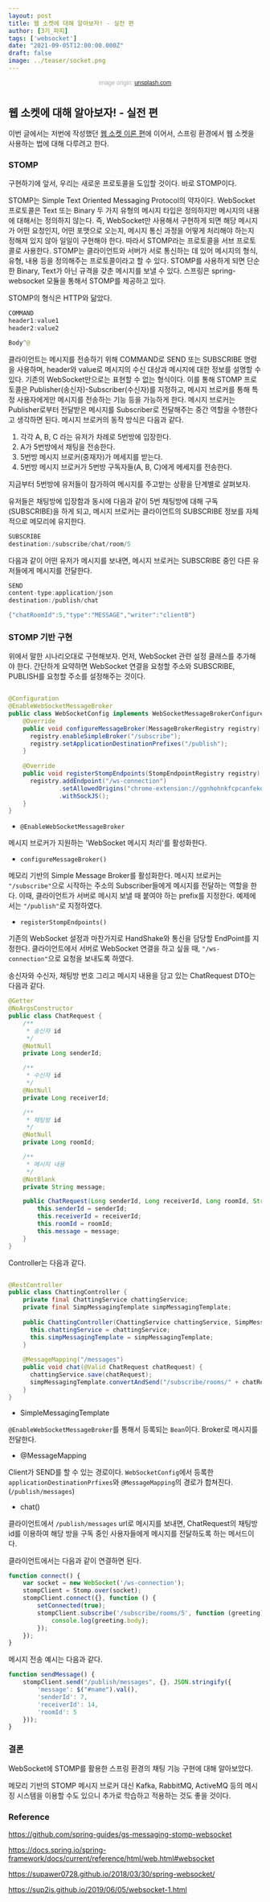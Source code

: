 ```yaml
---
layout: post  
title: 웹 소켓에 대해 알아보자! - 실전 편 
author: [3기_파피]
tags: ['websocket']
date: "2021-09-05T12:00:00.000Z"
draft: false 
image: ../teaser/socket.png
---
```


<p style="font-family: sans-serif; text-align: center; color: #aaa; margin-bottom: 3em; font-size: 85%">image origin: <a href="https://unsplash.com/photos/vT9zeLCOpps">unsplash.com</a></p>

## 웹 소켓에 대해 알아보자! - 실전 편

이번 글에서는 저번에 작성했던 [웹 소켓 이론 편](https://tecoble.techcourse.co.kr/post/2021-08-14-web-socket/)에 이어서, 스프링 환경에서 웹 소켓을 사용하는 법에 대해 다루려고 한다.

### STOMP

구현하기에 앞서, 우리는 새로운 프로토콜을 도입할 것이다. 바로 STOMP이다.

STOMP는 Simple Text Oriented Messaging Protocol의 약자이다. WebSocket 프로토콜은 Text 또는 Binary 두 가지 유형의 메시지 타입은 정의하지만 메시지의 내용에 대해서는 정의하지 않는다. 
즉, WebSocket만 사용해서 구현하게 되면 해당 메시지가 어떤 요청인지, 어떤 포맷으로 오는지, 메시지 통신 과정을 어떻게 처리해야 하는지 정해져 있지 않아 일일이 구현해야 한다.
따라서 STOMP라는 프로토콜을 서브 프로토콜로 사용한다. STOMP는 클라이언트와 서버가 서로 통신하는 데 있어 메시지의 형식, 유형, 내용 등을 정의해주는 프로토콜이라고 할 수 있다. 
STOMP를 사용하게 되면 단순한 Binary, Text가 아닌 규격을 갖춘 메시지를 보낼 수 있다.
스프링은 spring-websocket 모듈을 통해서 STOMP를 제공하고 있다.

STOMP의 형식은 HTTP와 닮았다.

```java
COMMAND
header1:value1
header2:value2

Body^@
```

클라이언트는 메시지를 전송하기 위해 COMMAND로 SEND 또는 SUBSCRIBE 명령을 사용하며, header와 value로 메시지의 수신 대상과 메시지에 대한 정보를 설명할 수 있다. 기존의 WebSocket만으로는 표현할 수 없는 형식이다.
이를 통해 STOMP 프로토콜은 Publisher(송신자)-Subscriber(수신자)를 지정하고, 메시지 브로커를 통해 특정 사용자에게만 메시지를 전송하는 기능 등을 가능하게 한다.
메시지 브로커는 Publisher로부터 전달받은 메시지를 Subscriber로 전달해주는 중간 역할을 수행한다고 생각하면 된다.
메시지 브로커의 동작 방식은 다음과 같다.

1. 각각 A, B, C 라는 유저가 차례로 5번방에 입장한다.
2. A가 5번방에서 채팅을 전송한다.
3. 5번방 메시지 브로커(중재자)가 메세지를 받는다.
4. 5번방 메시지 브로커가 5번방 구독자들(A, B, C)에게 메세지를 전송한다.

지금부터 5번방에 유저들이 참가하여 메시지를 주고받는 상황을 단계별로 살펴보자.

유저들은 채팅방에 입장함과 동시에 다음과 같이 5번 채팅방에 대해 구독(SUBSCRIBE)을 하게 되고, 메시지 브로커는 클라이언트의 SUBSCRIBE 정보를 자체적으로 메모리에 유지한다.

```java
SUBSCRIBE
destination:/subscribe/chat/room/5
```

다음과 같이 어떤 유저가 메시지를 보내면, 메시지 브로커는 SUBSCRIBE 중인 다른 유저들에게 메시지를 전달한다.

```java
SEND
content-type:application/json
destination:/publish/chat

{"chatRoomId":5,"type":"MESSAGE","writer":"clientB"}
```

### STOMP 기반 구현

위에서 말한 시나리오대로 구현해보자. 먼저, WebSocket 관련 설정 클래스를 추가해야 한다.
간단하게 요약하면 WebSocket 연결을 요청할 주소와 SUBSCRIBE, PUBLISH를 요청할 주소를 설정해주는 것이다.

```java

@Configuration
@EnableWebSocketMessageBroker
public class WebSocketConfig implements WebSocketMessageBrokerConfigurer {
    @Override
    public void configureMessageBroker(MessageBrokerRegistry registry) {
      registry.enableSimpleBroker("/subscribe");
      registry.setApplicationDestinationPrefixes("/publish");
    }
    
    @Override
    public void registerStompEndpoints(StompEndpointRegistry registry) {
      registry.addEndpoint("/ws-connection")
              .setAllowedOrigins("chrome-extension://ggnhohnkfcpcanfekomdkjffnfcjnjam")
              .withSockJS();
    }
}
```

- `@EnableWebSocketMessageBroker`
  
메시지 브로커가 지원하는 'WebSocket 메시지 처리'를 활성화한다. 
  
- `configureMessageBroker()`
  
메모리 기반의 Simple Message Broker를 활성화한다. 메시지 브로커는 `"/subscribe"`으로 시작하는 주소의 Subscriber들에게 메시지를 전달하는 역할을 한다. 이때, 클라이언트가 서버로 메시지 보낼 때 붙여야 하는 prefix를 지정한다. 예제에서는 `"/publish"`로 지정하였다.
  
- `registerStompEndpoints()`
  
기존의 WebSocket 설정과 마찬가지로 HandShake와 통신을 담당할 EndPoint를 지정한다. 클라이언트에서 서버로 WebSocket 연결을 하고 싶을 때, `"/ws-connection"`으로 요청을 보내도록 하였다.
 
 
송신자와 수신자, 채팅방 번호 그리고 메시지 내용을 담고 있는 ChatRequest DTO는 다음과 같다.

```java
@Getter
@NoArgsConstructor
public class ChatRequest {
    /**
     * 송신자 id
     */
    @NotNull
    private Long senderId;

    /**
     * 수신자 id
     */
    @NotNull
    private Long receiverId;

    /**
     * 채팅방 id
     */
    @NotNull
    private Long roomId;

    /**
     * 메시지 내용
     */
    @NotBlank
    private String message;

    public ChatRequest(Long senderId, Long receiverId, Long roomId, String message) {
        this.senderId = senderId;
        this.receiverId = receiverId;
        this.roomId = roomId;
        this.message = message;
    }
}

```

Controller는 다음과 같다.

```java

@RestController
public class ChattingController {
    private final ChattingService chattingService;
    private final SimpMessagingTemplate simpMessagingTemplate;
  
    public ChattingController(ChattingService chattingService, SimpMessagingTemplate simpMessagingTemplate) {
      this.chattingService = chattingService;
      this.simpMessagingTemplate = simpMessagingTemplate;
    }
    
    @MessageMapping("/messages")
    public void chat(@Valid ChatRequest chatRequest) {
      chattingService.save(chatRequest);
      simpMessagingTemplate.convertAndSend("/subscribe/rooms/" + chatRequest.getRoomId(), chatRequest.getMessage());
    }
}
```

- SimpleMessagingTemplate
  
`@EnableWebSocketMessageBroker`를 통해서 등록되는 `Bean`이다. Broker로 메시지를 전달한다.
  
- @MessageMapping
  
Client가 SEND를 할 수 있는 경로이다. `WebSocketConfig`에서 등록한 `applicationDestinationPrfixes`와 `@MessageMapping`의 경로가 합쳐진다.(`/publish/messages`)

- chat()
  
클라이언트에서 `/publish/messages` url로 메시지를 보내면, ChatRequest의 채팅방 id를 이용하여 해당 방을 구독 중인 사용자들에게 메시지를 전달하도록 하는 메서드이다.

클라이언트에서는 다음과 같이 연결하면 된다.

```javascript
function connect() {
    var socket = new WebSocket('/ws-connection');
    stompClient = Stomp.over(socket);
    stompClient.connect({}, function () {
        setConnected(true);
        stompClient.subscribe('/subscribe/rooms/5', function (greeting) {
            console.log(greeting.body);
        });
    });
}
```

메시지 전송 예시는 다음과 같다.

```javascript
function sendMessage() {
    stompClient.send("/publish/messages", {}, JSON.stringify({
        'message': $("#name").val(),
        'senderId': 7,
        'receiverId': 14,
        'roomId': 5
    }));
}
```
  
### 결론

WebSocket에 STOMP를 활용한 스프링 환경의 채팅 기능 구현에 대해 알아보았다.

메모리 기반의 STOMP 메시지 브로커 대신 Kafka, RabbitMQ, ActiveMQ 등의 메시징 시스템을 이용할 수도 있으니 추가로 학습하고 적용하는 것도 좋을 것이다.

### Reference

https://github.com/spring-guides/gs-messaging-stomp-websocket

https://docs.spring.io/spring-framework/docs/current/reference/html/web.html#websocket

https://supawer0728.github.io/2018/03/30/spring-websocket/

https://sup2is.github.io/2019/06/05/websocket-1.html
